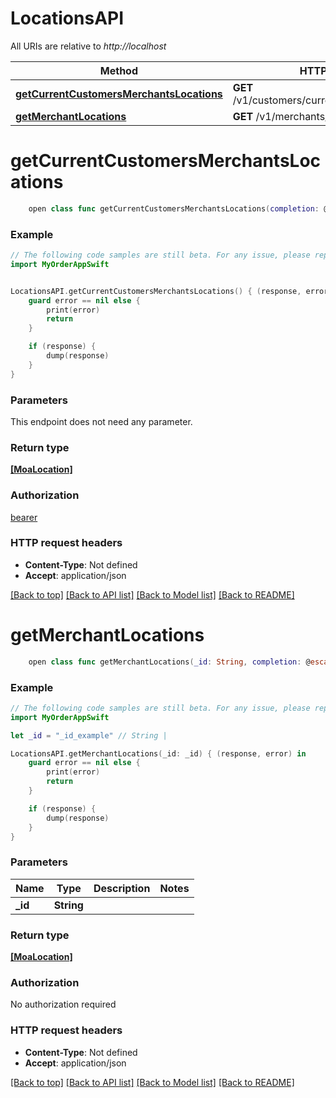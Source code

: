 # LocationsAPI

All URIs are relative to *http://localhost*

Method | HTTP request | Description
------------- | ------------- | -------------
[**getCurrentCustomersMerchantsLocations**](LocationsAPI.md#getcurrentcustomersmerchantslocations) | **GET** /v1/customers/current/merchant/locations | 
[**getMerchantLocations**](LocationsAPI.md#getmerchantlocations) | **GET** /v1/merchants/{id}/locations | 


# **getCurrentCustomersMerchantsLocations**
```swift
    open class func getCurrentCustomersMerchantsLocations(completion: @escaping (_ data: [MoaLocation]?, _ error: Error?) -> Void)
```



### Example 
```swift
// The following code samples are still beta. For any issue, please report via http://github.com/OpenAPITools/openapi-generator/issues/new
import MyOrderAppSwift


LocationsAPI.getCurrentCustomersMerchantsLocations() { (response, error) in
    guard error == nil else {
        print(error)
        return
    }

    if (response) {
        dump(response)
    }
}
```

### Parameters
This endpoint does not need any parameter.

### Return type

[**[MoaLocation]**](MoaLocation.md)

### Authorization

[bearer](../README.md#bearer)

### HTTP request headers

 - **Content-Type**: Not defined
 - **Accept**: application/json

[[Back to top]](#) [[Back to API list]](../README.md#documentation-for-api-endpoints) [[Back to Model list]](../README.md#documentation-for-models) [[Back to README]](../README.md)

# **getMerchantLocations**
```swift
    open class func getMerchantLocations(_id: String, completion: @escaping (_ data: [MoaLocation]?, _ error: Error?) -> Void)
```



### Example 
```swift
// The following code samples are still beta. For any issue, please report via http://github.com/OpenAPITools/openapi-generator/issues/new
import MyOrderAppSwift

let _id = "_id_example" // String | 

LocationsAPI.getMerchantLocations(_id: _id) { (response, error) in
    guard error == nil else {
        print(error)
        return
    }

    if (response) {
        dump(response)
    }
}
```

### Parameters

Name | Type | Description  | Notes
------------- | ------------- | ------------- | -------------
 **_id** | **String** |  | 

### Return type

[**[MoaLocation]**](MoaLocation.md)

### Authorization

No authorization required

### HTTP request headers

 - **Content-Type**: Not defined
 - **Accept**: application/json

[[Back to top]](#) [[Back to API list]](../README.md#documentation-for-api-endpoints) [[Back to Model list]](../README.md#documentation-for-models) [[Back to README]](../README.md)

